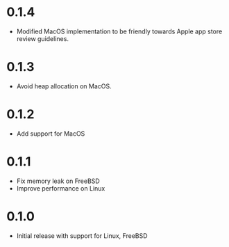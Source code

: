 # 0.1.4

- Modified MacOS implementation to be friendly towards Apple app store review guidelines.

# 0.1.3

- Avoid heap allocation on MacOS.

# 0.1.2

- Add support for MacOS

# 0.1.1

- Fix memory leak on FreeBSD
- Improve performance on Linux

# 0.1.0

- Initial release with support for Linux, FreeBSD
